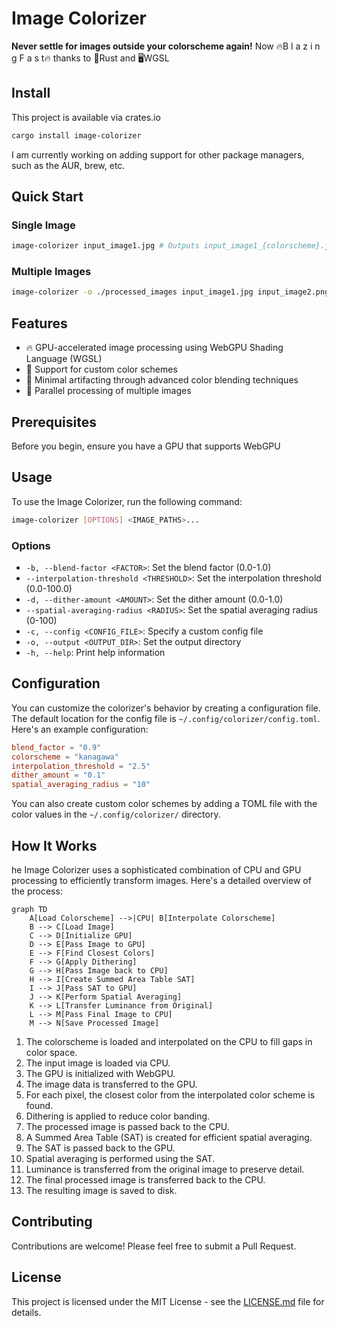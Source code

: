 # Image Colorizer

**Never settle for images outside your colorscheme again!**
Now 🔥B l a z i n g F a s t🔥 thanks to 🦀Rust and 🖥️WGSL

## Install

This project is available via crates.io
```bash
cargo install image-colorizer
```

I am currently working on adding support for other package managers, such as the AUR, brew, etc.

## Quick Start

### Single Image
```bash
image-colorizer input_image1.jpg # Outputs input_image1_{colorscheme}.jgp
```

### Multiple Images

```bash
image-colorizer -o ./processed_images input_image1.jpg input_image2.png
```

## Features

- 🔥 GPU-accelerated image processing using WebGPU Shading Language (WGSL)
- 🎨 Support for custom color schemes
- 🥷 Minimal artifacting through advanced color blending techniques
- 🤹 Parallel processing of multiple images

## Prerequisites

Before you begin, ensure you have a GPU that supports WebGPU

## Usage

To use the Image Colorizer, run the following command:

```bash
image-colorizer [OPTIONS] <IMAGE_PATHS>...
```

### Options

- `-b, --blend-factor <FACTOR>`: Set the blend factor (0.0-1.0)
- `--interpolation-threshold <THRESHOLD>`: Set the interpolation threshold (0.0-100.0)
- `-d, --dither-amount <AMOUNT>`: Set the dither amount (0.0-1.0)
- `--spatial-averaging-radius <RADIUS>`: Set the spatial averaging radius (0-100)
- `-c, --config <CONFIG_FILE>`: Specify a custom config file
- `-o, --output <OUTPUT_DIR>`: Set the output directory
- `-h, --help`: Print help information

## Configuration

You can customize the colorizer's behavior by creating a configuration file. The default location for the config file is `~/.config/colorizer/config.toml`. Here's an example configuration:

```toml
blend_factor = "0.9"
colorscheme = "kanagawa"
interpolation_threshold = "2.5"
dither_amount = "0.1"
spatial_averaging_radius = "10"
```

You can also create custom color schemes by adding a TOML file with the color values in the `~/.config/colorizer/` directory.

## How It Works

he Image Colorizer uses a sophisticated combination of CPU and GPU processing to efficiently transform images. Here's a detailed overview of the process:

```mermaid
graph TD
    A[Load Colorscheme] -->|CPU| B[Interpolate Colorscheme]
    B --> C[Load Image]
    C --> D[Initialize GPU]
    D --> E[Pass Image to GPU]
    E --> F[Find Closest Colors]
    F --> G[Apply Dithering]
    G --> H[Pass Image back to CPU]
    H --> I[Create Summed Area Table SAT]
    I --> J[Pass SAT to GPU]
    J --> K[Perform Spatial Averaging]
    K --> L[Transfer Luminance from Original]
    L --> M[Pass Final Image to CPU]
    M --> N[Save Processed Image]
```

1. The colorscheme is loaded and interpolated on the CPU to fill gaps in color space.
2. The input image is loaded via CPU.
3. The GPU is initialized with WebGPU.
4. The image data is transferred to the GPU.
5. For each pixel, the closest color from the interpolated color scheme is found.
6. Dithering is applied to reduce color banding.
7. The processed image is passed back to the CPU.
8. A Summed Area Table (SAT) is created for efficient spatial averaging.
9. The SAT is passed back to the GPU.
10. Spatial averaging is performed using the SAT.
11. Luminance is transferred from the original image to preserve detail.
12. The final processed image is transferred back to the CPU.
13. The resulting image is saved to disk.

## Contributing

Contributions are welcome! Please feel free to submit a Pull Request.

## License

This project is licensed under the MIT License - see the [LICENSE.md](LICENSE.md) file for details.
